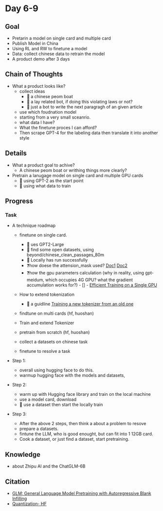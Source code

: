 # Day 6-9

## Goal
- Pretarin a model on single card and multiple card
- Publish Model in China
- Using RL and RW to finetune a model
- Data: collect chinese data to retrain the model
- A product demo after 3 days 
## Chain of Thoughts

- What a product looks like?
    - collect ideas
        - :cherries: a chinese peom boat
        - :cherries: a lay related bot, if doing this violating laws or not?
        - :cherries: just a bot to write the next paragragh of an given article
    - use which foudnation model
    - starting from a very small sceanrio. 
    - what data I have?
    - What the finetune proces I can afford?
    - Then scrape GPT-4 for the labeling data then translate it into another style

## Details
- What a product goal to achive?
    - A chinese peom boat or writhing things more clearly?
- Pretrain a lanugage model on single card and multiple GPU cards
    - :cherries: using GPT-2 as the start point
    - :cherries: using what data to train
## Progress
### Task

- A technique roadmap
    - finetune on single card.
        - :cherries: ues GPT2-Large
        - :cherries: find some open datasets, using beyond/chinese_clean_passages_80m
        - :rocket: Locally has run successfully
        - ❓how doese the attension_mask used? [Doc1](https://lukesalamone.github.io/posts/what-are-attention-masks/) [Doc2]()
        - ❓how the gpu parameters calculation (why in reality, using gpt-meidum, which occupies 4G GPU? what the gradient accumulation works for?)
              - []
              - [Efficient Training on a Single GPU](https://huggingface.co/docs/transformers/v4.20.1/en/perf_train_gpu_one)
   
    - How to extend tokenization
        - :cherries: a guidline [Training a new tokenizer from an old one](https://huggingface.co/learn/nlp-course/chapter6/2)
    - findtune on multi cards (hf, huoshan)
    - Train and extend Tokenizer
    - pretrain from scratch (hf, huoshan)
    - collect a datasets on chinese task
    - finetune to resolve a task

- Step 1:
    - overall using hugging face to do this. 
    - warmup hugging face with the models and datasets, 

- Step 2:
    - warm up with Hugging face library and train on the local machine
    - use a model card, download
    - :rocket: use a dataset then start the locally train

- Step 3:
    - After the above 2 steps, then think a about a problem to resove
    - prepare a datasets.
    - fintune the LLM, who is good enought, but can fit into 1 12GB card.
    - Cook a dataset, or just find a dataset, start pretraining.




## Knowledge

- about Zhipu AI and the ChatGLM-6B 

## Citation

- [GLM: General Language Model Pretraining
with Autoregressive Blank Infilling](https://arxiv.org/pdf/2103.10360.pdf)
- [Quantization- HF](https://huggingface.co/docs/optimum/concept_guides/quantization)

